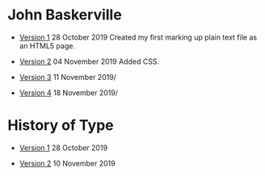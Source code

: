 # John Baskerville

- [Version 1](https://github.com/jackwright147/john_baskerville/blob/master/baskerville.html)
28 October 2019
Created my first marking up plain text file as an HTML5 page.


- [Version 2](https://github.com/jackwright147/john_baskerville/blob/master/baskerville2.html)
04 November 2019
Added CSS.

- [Version 3](https://github.com/jackwright147/john_baskerville/blob/master/baskerville3.html)
11 November 2019/

- [Version 4](https://github.com/jackwright147/john_baskerville/blob/master/baskerville4.html)
18 November 2019/

# History of Type

- [Version 1](https://github.com/jackwright147/john_baskerville/blob/master/history1.html)
28 October 2019


- [Version 2](https://github.com/jackwright147/john_baskerville/blob/master/history2.html)
10 November 2019
